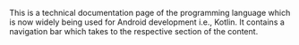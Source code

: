 This is a technical documentation page of the programming language which is now widely being used for Android development i.e., Kotlin. It contains a navigation bar which takes to the respective section of the content.
